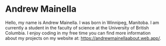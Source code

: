 # Andrew Mainella
Hello,
my name is Andrew Mainella. I was born in Winnipeg, Manitoba. I am currently a student in the faculty of science at the University of British Columbia. I enjoy coding in my free time you can find more information about my projects on my website at:
https://andrewmainellaabout.web.app/.

